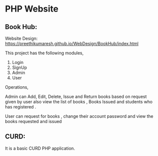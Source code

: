# PHP Website

## Book Hub:

Website Design:  https://preethikumaresh.github.io/WebDesign/BookHub/index.html

This project has the following modules,
  1. Login
  2. SignUp
  3. Admin
  4. User

Operations,

Admin can Add, Edit, Delete, Issue and Return books based on request given by user also view the list of books , Books Issued and students who has registered .

User can request for books , change their account password and view the books requested and issued

## CURD:

It is a basic CURD PHP application.

